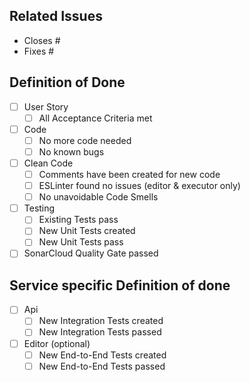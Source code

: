 ## Related Issues

- Closes #
- Fixes #

## Definition of Done

- [ ] User Story
  - [ ] All Acceptance Criteria met
- [ ] Code
  - [ ] No more code needed
  - [ ] No known bugs
- [ ] Clean Code
  - [ ] Comments have been created for new code
  - [ ] ESLinter found no issues (editor & executor only)
  - [ ] No unavoidable Code Smells
- [ ] Testing
  - [ ] Existing Tests pass
  - [ ] New Unit Tests created
  - [ ] New Unit Tests pass
- [ ] SonarCloud Quality Gate passed

## Service specific Definition of done

- [ ] Api
  - [ ] New Integration Tests created
  - [ ] New Integration Tests passed
- [ ] Editor (optional)
  - [ ] New End-to-End Tests created
  - [ ] New End-to-End Tests passed
